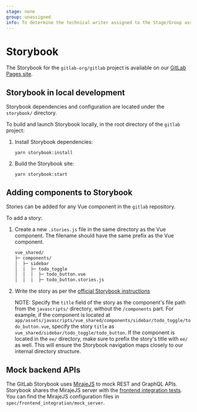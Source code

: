 ```yaml
---
stage: none
group: unassigned
info: To determine the technical writer assigned to the Stage/Group associated with this page, see https://about.gitlab.com/handbook/product/ux/technical-writing/#assignments
---
```


# Storybook

The Storybook for the `gitlab-org/gitlab` project is available on our [GitLab Pages site](https://gitlab-org.gitlab.io/gitlab/storybook/).

## Storybook in local development

Storybook dependencies and configuration are located under the `storybook/` directory.

To build and launch Storybook locally, in the root directory of the `gitlab` project:

1. Install Storybook dependencies:

   ```shell
   yarn storybook:install
   ```

1. Build the Storybook site:

   ```shell
   yarn storybook:start
   ```

## Adding components to Storybook

Stories can be added for any Vue component in the `gitlab` repository.

To add a story:

1. Create a new `.stories.js` file in the same directory as the Vue component.
   The filename should have the same prefix as the Vue component.

   ```txt
   vue_shared/
   ├─ components/
   │  ├─ sidebar
   │  |  ├─ todo_toggle
   │  |  |  ├─ todo_button.vue
   │  │  |  ├─ todo_button.stories.js
   ```

1. Write the story as per the [official Storybook instructions](https://storybook.js.org/docs/vue/writing-stories/introduction/)

   NOTE:
   Specify the `title` field of the story as the component's file path from the `javascripts/` directory, without the `/components` part.
   For example, if the component is located at `app/assets/javascripts/vue_shared/components/sidebar/todo_toggle/todo_button.vue`,
   specify the story `title` as `vue_shared/sidebar/todo_toggle/todo_button`.
   If the component is located in the `ee/` directory, make sure to prefix the story's title with `ee/` as well.
   This will ensure the Storybook navigation maps closely to our internal directory structure.

## Mock backend APIs

The GitLab Storybook uses [MirajeJS](https://miragejs.com/) to mock REST and GraphQL APIs. Storybook shares the MirajeJS server
with the [frontend integration tests](../testing_guide/testing_levels.md#frontend-integration-tests). You can find the MirajeJS
configuration files in `spec/frontend_integration/mock_server`.
